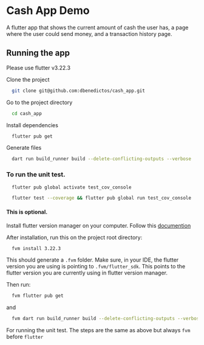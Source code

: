 
# Cash App Demo

A flutter app that shows the current amount of cash the user has, a page where the user could send money, and a transaction history page.


## Running the app

Please use flutter v3.22.3

Clone the project

```bash
  git clone git@github.com:dbenedictos/cash_app.git
```

Go to the project directory

```bash
  cd cash_app
```

Install dependencies

```bash
  flutter pub get
```
Generate files

```bash
  dart run build_runner build --delete-conflicting-outputs --verbose 
```
### To run the unit test.
```bash
  flutter pub global activate test_cov_console
```
```bash
  flutter test --coverage && flutter pub global run test_cov_console
```
#### This is optional.

Install flutter version manager on your computer. Follow this [documention](https://fvm.app/documentation/getting-started/installation)

After installation, run this on the project root directory:
```bash
  fvm install 3.22.3
```
This should generate a `.fvm` folder. Make sure, in your IDE, the flutter version you are using is pointing to `.fvm/flutter_sdk`. This points to the flutter version you are currently using in flutter version manager.

Then run:

```bash
  fvm flutter pub get
```
and
```bash
  fvm dart run build_runner build --delete-conflicting-outputs --verbose
```
For running the unit test. The steps are the same as above but always `fvm` before `flutter`

